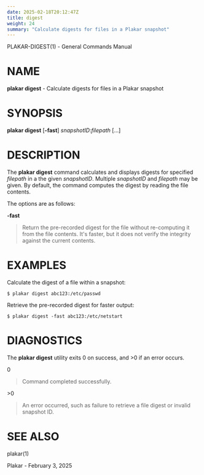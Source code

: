 ```yaml
---
date: 2025-02-18T20:12:47Z
title: digest
weight: 24
summary: "Calculate digests for files in a Plakar snapshot"
---
```

PLAKAR-DIGEST(1) - General Commands Manual

# NAME

**plakar digest** - Calculate digests for files in a Plakar snapshot

# SYNOPSIS

**plakar digest**
\[**-fast**]
*snapshotID*:*filepath*&nbsp;\[...]

# DESCRIPTION

The
**plakar digest**
command calculates and displays digests for specified
*filepath*
in a the given
*snapshotID*.
Multiple
*snapshotID*
and
*filepath*
may be given.
By default, the command computes the digest by reading the file
contents.

The options are as follows:

**-fast**

> Return the pre-recorded digest for the file without re-computing it
> from the file contents.
> It's faster, but it does not verify the integrity against the current
> contents.

# EXAMPLES

Calculate the digest of a file within a snapshot:

	$ plakar digest abc123:/etc/passwd

Retrieve the pre-recorded digest for faster output:

	$ plakar digest -fast abc123:/etc/netstart

# DIAGNOSTICS

The **plakar digest** utility exits&#160;0 on success, and&#160;&gt;0 if an error occurs.

0

> Command completed successfully.

&gt;0

> An error occurred, such as failure to retrieve a file digest or
> invalid snapshot ID.

# SEE ALSO

plakar(1)

Plakar - February 3, 2025
